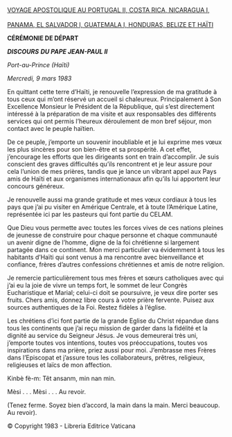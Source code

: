 [VOYAGE APOSTOLIQUE AU PORTUGAL II, COSTA RICA, NICARAGUA I, \
\
PANAMA, EL SALVADOR I, GUATEMALA I, HONDURAS, BELIZE ET HAÏTI](/content/john-paul-ii/fr/travels/sub_index1983/trav_america-centrale.html)

**CÉRÉMONIE DE DÉPART**

***DISCOURS*** ***DU PAPE JEAN-PAUL II***

*Port-au-Prince (Haïti)*

*Mercredi, 9 mars 1983*

En quittant cette terre d’Haïti, je renouvelle l’expression de ma gratitude à tous ceux qui m’ont réservé un accueil si chaleureux. Principalement à Son Excellence Monsieur le Président de la République, qui s’est directement intéressé à la préparation de ma visite et aux responsables des différents services qui ont permis l’heureux déroulement de mon bref séjour, mon contact avec le peuple haïtien.

De ce peuple, j’emporte un souvenir inoubliable et je lui exprime mes vœux les plus sincères pour son bien-être et sa prospérité. A cet effet, j’encourage les efforts que les dirigeants sont en train d’accomplir. Je suis conscient des graves difficultés qu’ils rencontrent et je leur assure pour cela l’union de mes prières, tandis que je lance un vibrant appel aux Pays amis de Haïti et aux organismes internationaux afin qu’ils lui apportent leur concours généreux.

Je renouvelle aussi ma grande gratitude et mes vœux cordiaux à tous les pays que j’ai pu visiter en Amérique Centrale, et à toute l’Amérique Latine, représentée ici par les pasteurs qui font partie du CELAM.

Que Dieu vous permette avec toutes les forces vives de ces nations pleines de jeunesse de construire pour chaque personne et chaque communauté un avenir digne de l’homme, digne de la foi chrétienne si largement partagée dans ce continent. Mon merci particulier va évidemment à tous les habitants d’Haïti qui sont venus à ma rencontre avec bienveillance et confiance, frères d’autres confessions chrétiennes et amis de notre religion.

Je remercie particulièrement tous mes frères et sœurs catholiques avec qui j’ai eu la joie de vivre un temps fort, le sommet de leur Congrès Eucharistique et Marial; celui-ci doit se poursuivre, je veux dire porter ses fruits. Chers amis, donnez libre cours à votre prière fervente. Puisez aux sources authentiques de la Foi. Restez fidèles à l’église.

Les chrétiens d’ici font partie de la grande Eglise du Christ répandue dans tous les continents que j’ai reçu mission de garder dans la fidélité et la dignité au service du Seigneur Jésus. Je vous demeurerai très uni, j’emporte toutes vos intentions, toutes vos préoccupations, toutes vos inspirations dans ma prière, priez aussi pour moi. J’embrasse mes Frères dans l’Episcopat et j’assure tous les collaborateurs, prêtres, religieux, religieuses et laïcs de mon affection.

Kinbè fè-m: Têt ansanm, min nan min.

Mèsi . . . Mèsi . . . Au revoir.

(Tenez ferme. Soyez bien d’accord, la main dans la main. Merci beaucoup. Au revoir).

© Copyright 1983 - Libreria Editrice Vaticana